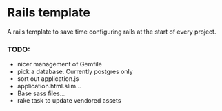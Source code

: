 # Rails template

A rails template to save time configuring rails at the start of every project.

### TODO:

* nicer management of Gemfile
* pick a database. Currently postgres only
* sort out application.js
* application.html.slim...
* Base sass files...
* rake task to update vendored assets

